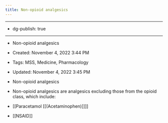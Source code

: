 ```yaml
---
title: Non-opioid analgesics
---
```


- --

- dg-publish: true

- --

- Non-opioid analgesics

- Created: November 4, 2022 3:44 PM

- Tags: MSS, Medicine, Pharmacology

- Updated: November 4, 2022 3:45 PM

- Non-opioid analgesics

- Non-opioid analgesics are analgesics excluding those from the opioid class, which include:

- [[Paracetamol [[(Acetaminophen)]]]]

- [[NSAID]]
